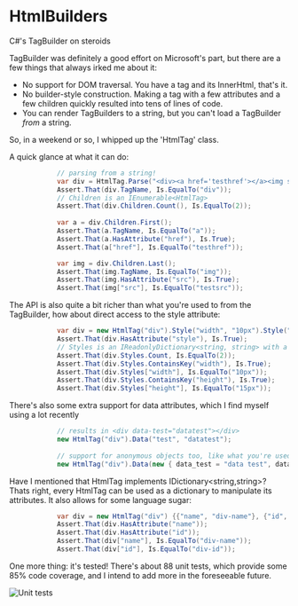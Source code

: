 HtmlBuilders
============

C#'s TagBuilder on steroids


TagBuilder was definitely a good effort on Microsoft's part, but there are a few things that always irked me about it:
- No support for DOM traversal. You have a tag and its InnerHtml, that's it.
- No builder-style construction. Making a tag with a few attributes and a few children quickly resulted into tens of lines of code.
- You can render TagBuilders to a string, but you can't load a TagBuilder *from* a string. 

So, in a weekend or so, I whipped up the 'HtmlTag' class.

A quick glance at what it can do:

```c#
            // parsing from a string!
            var div = HtmlTag.Parse("<div><a href='testhref'></a><img src='testsrc'/></div>");
            Assert.That(div.TagName, Is.EqualTo("div"));
            // Children is an IEnumerable<HtmlTag>
            Assert.That(div.Children.Count(), Is.EqualTo(2));
            
            var a = div.Children.First();
            Assert.That(a.TagName, Is.EqualTo("a"));
            Assert.That(a.HasAttribute("href"), Is.True);
            Assert.That(a["href"], Is.EqualTo("testhref"));

            var img = div.Children.Last();
            Assert.That(img.TagName, Is.EqualTo("img"));
            Assert.That(img.HasAttribute("src"), Is.True);
            Assert.That(img["src"], Is.EqualTo("testsrc"));
```

The API is also quite a bit richer than what you're used to from the TagBuilder, how about direct access to the style attribute:

```c#
            var div = new HtmlTag("div").Style("width", "10px").Style("height", "15px");
            Assert.That(div.HasAttribute("style"), Is.True);
            // Styles is an IReadonlyDictionary<string, string> with a getter and setter
            Assert.That(div.Styles.Count, Is.EqualTo(2));
            Assert.That(div.Styles.ContainsKey("width"), Is.True);
            Assert.That(div.Styles["width"], Is.EqualTo("10px"));
            Assert.That(div.Styles.ContainsKey("height"), Is.True);
            Assert.That(div.Styles["height"], Is.EqualTo("15px"));
```

There's also some extra support for data attributes, which I find myself using a lot recently

```c#
            // results in <div data-test="datatest"></div>
            new HtmlTag("div").Data("test", "datatest");
            
            // support for anonymous objects too, like what you're used to from the MVC html helpers
            new HtmlTag("div").Data(new { data_test = "data test", data_test2 = "data test 2", data_test3 = "data test 3" });
```

Have I mentioned that HtmlTag implements IDictionary<string,string>? Thats right, every HtmlTag can be used as a dictionary to manipulate
its attributes. It also allows for some language sugar:

```c#
            var div = new HtmlTag("div") {{"name", "div-name"}, {"id", "div-id"}};
            Assert.That(div.HasAttribute("name"));
            Assert.That(div.HasAttribute("id"));
            Assert.That(div["name"], Is.EqualTo("div-name"));
            Assert.That(div["id"], Is.EqualTo("div-id"));
```

One more thing: it's tested! There's about 88 unit tests, which provide some 85% code coverage, and I intend to add more in the foreseeable future.

![Unit tests](http://i.imgur.com/ZrD8A92.png)



